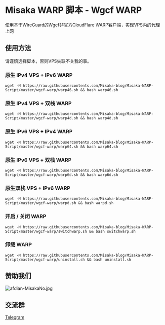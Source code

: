 # Misaka WARP 脚本 - Wgcf WARP

使用基于WireGuard的Wgcf非官方CloudFlare WARP客户端，实现VPS内的代理上网

## 使用方法

请谨慎选择脚本，否则VPS失联不关我的事。

### 原生 IPv4 VPS + IPv6 WARP

```shell
wget -N https://raw.githubusercontents.com/Misaka-blog/Misaka-WARP-Script/master/wgcf-warp/warp46.sh && bash warp46.sh
```

### 原生 IPv4 VPS + 双栈 WARP

```shell
wget -N https://raw.githubusercontents.com/Misaka-blog/Misaka-WARP-Script/master/wgcf-warp/warp4d.sh && bash warp4d.sh
```

### 原生 IPv6 VPS + IPv4 WARP

```shell
wget -N https://raw.githubusercontents.com/Misaka-blog/Misaka-WARP-Script/master/wgcf-warp/warp64.sh && bash warp64.sh
```

### 原生 IPv6 VPS + 双栈 WARP

```shell
wget -N https://raw.githubusercontents.com/Misaka-blog/Misaka-WARP-Script/master/wgcf-warp/warp6d.sh && bash warp6d.sh
```

### 原生双栈 VPS + IPv6 WARP

```shell
wget -N https://raw.githubusercontents.com/Misaka-blog/Misaka-WARP-Script/master/wgcf-warp/warpd.sh && bash warpd.sh
```

### 开启 / 关闭 WARP

```shell
wget -N https://raw.githubusercontents.com/Misaka-blog/Misaka-WARP-Script/master/wgcf-warp/switchwarp.sh && bash switchwarp.sh
```

### 卸载 WARP

```shell
wget -N https://raw.githubusercontents.com/Misaka-blog/Misaka-WARP-Script/master/wgcf-warp/uninstall.sh && bash uninstall.sh
```

## 赞助我们

![afdian-MisakaNo.jpg](https://s2.loli.net/2021/12/25/SimocqwhVg89NQJ.jpg)

## 交流群
[Telegram](https://t.me/misakanetcn)
